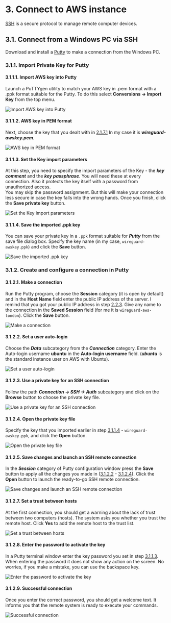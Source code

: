 # 3. Connect to AWS instance
[SSH](https://en.wikipedia.org/wiki/Secure_Shell) is a secure protocol to manage remote computer devices.

## 3.1. Connect from a Windows PC via SSH
Download and install a [Putty](https://www.chiark.greenend.org.uk/~sgtatham/putty/latest.html) to make a connection from the Windows PC.
 
### 3.1.1. Import Private Key for Putty

#### 3.1.1.1. Import AWS key into Putty
Launch a PuTTYgen utility to match your AWS key in .pem format with a .ppk format suitable for the Putty. 
To do this select **Conversions -> Import Key** from the top menu.

![Import AWS key into Putty](/images/en/ssh1.jpg)

#### 3.1.1.2. AWS key in PEM format
Next, choose the key that you dealt with in [2.1.7.1](create-aws-instance.html#_2-1-7-1-save-private-keys-pem) 
In my case it is ***wireguard-awskey.pem***.

![AWS key in PEM format](/images/en/ssh2.jpg)

#### 3.1.1.3. Set the Key import parameters
At this step, you need to specify the import parameters of the Key - the ***key comment*** and the ***key passphrase***. You will need these at every connection. Also it protects the key itself with a password from unauthorized access.  
You may skip the password assignment. But this will make your connection less secure in case the key falls into the wrong hands. 
Once you finish, click the **Save private key** button.
 
![Set the Key import parameters](/images/en/ssh3.jpg)

#### 3.1.1.4. Save the imported .ppk key
You can save your private key in a `.ppk` format suitable for ***Putty*** from the save file dialog box. 
Specify the key name (in my case, `wireguard-awskey.ppk`) and click the **Save** button.
 
![Save the imported .ppk key](/images/en/ssh4.jpg)

### 3.1.2. Create and configure a connection in Putty
 
#### 3.1.2.1. Make a connection
Run the Putty program, choose the **Session** category (it is open by default) and in the **Host Name** field enter the public IP address of the server. I remind that you got your public IP address in step [2.2.3](create-aws-instance.html#_2-2-3-ip-address-overview).
Give any name to the connection in the **Saved Session** field  (for me it is `wireguard-aws-london`). Click the **Save** button.
 
![Make a connection](/images/en/ssh5.jpg)

#### 3.1.2.2. Set a user auto-login
Choose the ***Data*** subcategory from the ***Connection*** category. Enter the Auto-login username **ubuntu** in the **Auto-login username** field. (***ubuntu*** is the standard instance user on AWS with Ubuntu).
 
![Set a user auto-login](/images/en/ssh6.jpg)

#### 3.1.2.3. Use a private key for an SSH connection
Follow the path ***Connection -> SSH -> Auth*** subcategory and click on the **Browse** button to choose the private key file.

![Use a private key for an SSH connection](/images/en/ssh7.jpg)

#### 3.1.2.4. Open the private key file
Specify the key that you imported earlier in step [3.1.1.4](#_3-1-1-4-save-the-imported-ppk-key) - `wireguard-awskey.ppk`, and click the **Open** button.

![Open the private key file](/images/en/ssh8.jpg)

#### 3.1.2.5. Save changes and launch an SSH remote connection
In the ***Session*** category of Putty configuration window press the **Save** button to apply all the changes you made in ([3.1.2.2](#_3-1-2-2-set-a-user-auto-login) - [3.1.2.4](#_3-1-2-4-open-the-private-key-file)). 
Click the **Open** button to launch the ready-to-go SSH remote connection.

![Save changes and launch an SSH remote connection](/images/en/ssh10.jpg)

#### 3.1.2.7. Set a trust between hosts
At the first connection, you should get a warning about the lack of trust between two computers (hosts). The system asks you whether you trust the remote host. Click **Yes** to add the remote host to the trust list.

![Set a trust between hosts](/images/en/ssh11.jpg)

#### 3.1.2.8. Enter the password to activate the key
In a Putty terminal window enter the key password you set in step
[3.1.1.3](#_3-1-1-3-set-the-key-import-parameters). When entering the password it does not show any action on the screen. No worries, if you make a mistake, you can use the backspace key.

![Enter the password to activate the key](/images/en/ssh12.jpg)

#### 3.1.2.9. Successful connection
Once you enter the correct password, you should get a welcome text. It informs you that the remote system is ready to execute your commands.

![Successful connection](/images/en/ssh13.jpg)